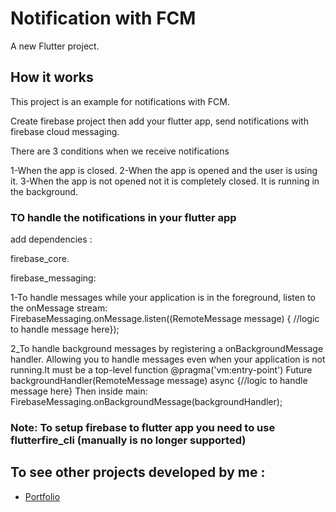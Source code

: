 # Notification with FCM

A new Flutter project.

## How it works

This project is an example for notifications with FCM.

Create firebase project then add your flutter app, send notifications with firebase cloud messaging.

There are 3 conditions when we receive notifications

 1-When the app is closed.
 2-When the app is opened and the user is using it.
 3-When the app is not opened not it is completely closed. It is running in the background.

### TO handle the notifications in your flutter app

add dependencies :

firebase_core.

firebase_messaging:

  1-To handle messages while your application is in the foreground, listen to the onMessage stream:
     FirebaseMessaging.onMessage.listen((RemoteMessage message) { //logic to handle message here});
     
  2_To handle background messages by registering a onBackgroundMessage handler.
    Allowing you to handle messages even when your application is not running.It must be a top-level function
    @pragma('vm:entry-point')
    Future<void> backgroundHandler(RemoteMessage message) async {//logic to handle message here}
    Then inside main:
    FirebaseMessaging.onBackgroundMessage(backgroundHandler);

 ### Note: To setup firebase to flutter app you need to use flutterfire_cli (manually is no longer supported)     

 ## To see other projects developed by me :

- [Portfolio](https://nadeemze.github.io/Portfolio/)
